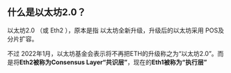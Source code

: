 ## 什么是以太坊2.0？

以太坊2.0 （或 Eth2 ），原本是指 以太坊全新升级，升级后的以太坊采用 POS及分片扩容。  

不过 2022年1月，以太坊基金会表示将不再把ETH的升级称之为“以太坊2.0”。而是将**Eth2被称为Consensus Layer“共识层”**，现在的**Eth1被称为“执行层”**




